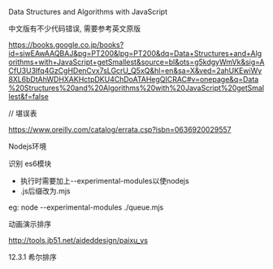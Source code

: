 Data Structures and Algorithms with JavaScript

中文版有不少代码错误, 需要参考英文原版 

https://books.google.co.jp/books?id=siwEAwAAQBAJ&pg=PT200&lpg=PT200&dq=Data+Structures+and+Algorithms+with+JavaScript+getSmallest&source=bl&ots=g5kdgyWmVk&sig=ACfU3U3Ifq4GzCgHDenCvx7sLGcrU_Q5xQ&hl=en&sa=X&ved=2ahUKEwiWy8XL6bDtAhWDHXAKHctpDKU4ChDoATAHegQICRAC#v=onepage&q=Data%20Structures%20and%20Algorithms%20with%20JavaScript%20getSmallest&f=false

//  堪误表

https://www.oreilly.com/catalog/errata.csp?isbn=0636920029557

Nodejs环境

识别 es6模块
- 执行时需要加上--experimental-modules以使nodejs
- .js后缀改为.mjs

eg: node --experimental-modules ./queue.mjs


动画演示排序

http://tools.jb51.net/aideddesign/paixu_ys



12.3.1 希尔排序